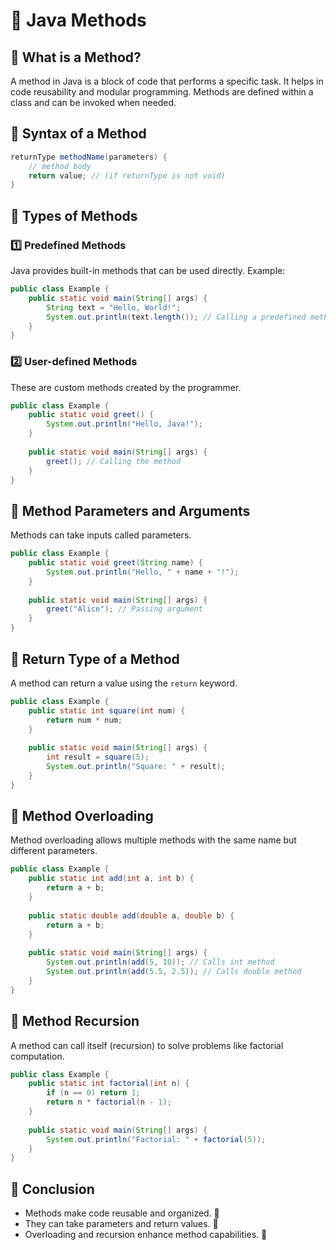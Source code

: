# 📌 Java Methods

## 🔹 What is a Method?
A method in Java is a block of code that performs a specific task. It helps in code reusability and modular programming. Methods are defined within a class and can be invoked when needed.

## 🔹 Syntax of a Method
```java
returnType methodName(parameters) {
    // method body
    return value; // (if returnType is not void)
}
```

## 🔹 Types of Methods
### 1️⃣ **Predefined Methods**
Java provides built-in methods that can be used directly. Example:
```java
public class Example {
    public static void main(String[] args) {
        String text = "Hello, World!";
        System.out.println(text.length()); // Calling a predefined method
    }
}
```

### 2️⃣ **User-defined Methods**
These are custom methods created by the programmer.
```java
public class Example {
    public static void greet() {
        System.out.println("Hello, Java!");
    }
    
    public static void main(String[] args) {
        greet(); // Calling the method
    }
}
```

## 🔹 Method Parameters and Arguments
Methods can take inputs called parameters.
```java
public class Example {
    public static void greet(String name) {
        System.out.println("Hello, " + name + "!");
    }
    
    public static void main(String[] args) {
        greet("Alice"); // Passing argument
    }
}
```

## 🔹 Return Type of a Method
A method can return a value using the `return` keyword.
```java
public class Example {
    public static int square(int num) {
        return num * num;
    }
    
    public static void main(String[] args) {
        int result = square(5);
        System.out.println("Square: " + result);
    }
}
```

## 🔹 Method Overloading
Method overloading allows multiple methods with the same name but different parameters.
```java
public class Example {
    public static int add(int a, int b) {
        return a + b;
    }
    
    public static double add(double a, double b) {
        return a + b;
    }
    
    public static void main(String[] args) {
        System.out.println(add(5, 10)); // Calls int method
        System.out.println(add(5.5, 2.5)); // Calls double method
    }
}
```

## 🔹 Method Recursion
A method can call itself (recursion) to solve problems like factorial computation.
```java
public class Example {
    public static int factorial(int n) {
        if (n == 0) return 1;
        return n * factorial(n - 1);
    }
    
    public static void main(String[] args) {
        System.out.println("Factorial: " + factorial(5));
    }
}
```

## 🔹 Conclusion
- Methods make code reusable and organized. 🎯
- They can take parameters and return values. 🔄
- Overloading and recursion enhance method capabilities. 🚀

